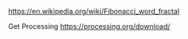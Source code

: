 https://en.wikipedia.org/wiki/Fibonacci_word_fractal

Get Processing https://processing.org/download/
